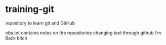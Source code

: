 # training-git
repository to learn git and GitHub

obs.txt contains notes on the repositories
changing text through github
i'm Back bitch
